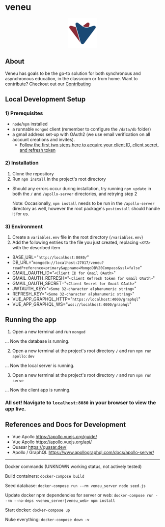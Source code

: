 # veneu

<p align="center"><img src="https://github.com/TheStopsign/veneu/blob/main/src/assets/veneu-logo.svg" alt="alt text" width="96" height="96"></p>

## About

Veneu has goals to be the go-to solution for both synchronous and asynchronous education, in the classroom or from home.
Want to contribute? Checkout out our [Contributing](./CONTRIBUTING.md)

## Local Development Setup

### 1) Prerequisites

- `node`/`npm` installed
- a runnable `mongod` client (remember to configure the `/data/db` folder)
- a gmail address set-up with OAuth2 (we use email verification on all account creations and invites).
  - <a href="https://levelup.gitconnected.com/multi-purposes-mailing-api-using-nodemailer-gmail-google-oauth-28de49118d77">Follow the first two steps here to acquire your client ID, client secret, and refresh token</a>

### 2) Installation

1. Clone the repository
2. Run `npm install` in the project's root directory

- Should any errors occur during installation, try running `npm update` in both the `/` and `/apollo-server` directories, and retrying step 2

  Note: Occasionally, `npm install` needs to be run in the `/apollo-server` directory as well, however the root package's `postinstall` should handle it for us.

### 3) Environment

1. Create a `variables.env` file in the root directory (`/variables.env`)
2. Add the following entries to the file you just created, replacing `<XYZ>` with the described item

- BASE_URL="`http://localhost:8080/`"
- DB_URL="`mongodb://localhost:27017/veneu?readPreference=primary&appname=MongoDB%20Compass&ssl=false`"
- GMAIL_OAUTH_ID="`<Client ID for Gmail OAuth>`"
- GMAIL_OAUTH_REFRESH="`<Client Refresh token for Gmail OAuth>`"
- GMAIL_OAUTH_SECRET="`<Client Secret for Gmail OAuth>`"
- JWTAUTH_KEY="`<Some 32-character alphanumeric string>`"
- REFRESH_KEY="`<Some 32-character alphanumeric string>`"
- VUE_APP_GRAPHQL_HTTP="`https://localhost:4000/graphql`"
- VUE_APP_GRAPHQL_WS="`wss://localhost:4000/graphql`"

## Running the app

1. Open a new terminal and run `mongod`

... Now the database is running.

2. Open a new terminal at the project's root directory `/` and run `npm run apollo:dev`

... Now the local server is running.

3. Open a new terminal at the project's root directory `/` and run `npm run serve`

... Now the client app is running.

### All set! Navigate to `localhost:8080` in your browser to view the app live.

## References and Docs for Development

- Vue Apollo https://apollo.vuejs.org/guide/
- Vue Apollo https://apollo.vuejs.org/api/
- Quasar https://quasar.dev/
- Apollo / GraphQL https://www.apollographql.com/docs/apollo-server/

<hr/>
Docker commands (UNKNOWN working status, not actively tested)

Build containers: `docker-compose build`

Seed database: `docker-compose run --rm veneu_server node seed.js`

Update docker npm dependencies for server or web: `docker-compose run --rm --no-deps <veneu_server|veneu_web> npm install`

Start docker: `docker-compose up`

Nuke everything: `docker-compose down -v`
